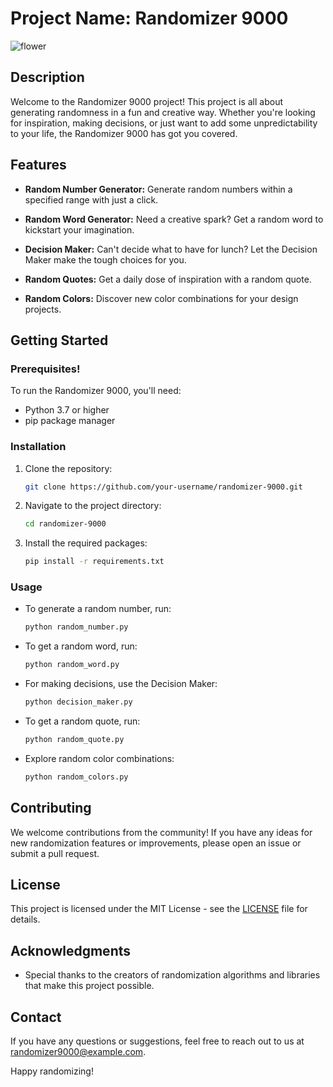 # Project Name: Randomizer 9000
![flower](https://github.com/NicoleKelsey/WebsiteREADME/assets/127091448/38ecf4b9-1313-4e70-ad46-6fb7ff0b8af5)

## Description

Welcome to the Randomizer 9000 project! This project is all about generating randomness in a fun and creative way. Whether you're looking for inspiration, making decisions, or just want to add some unpredictability to your life, the Randomizer 9000 has got you covered.

## Features

- **Random Number Generator:** Generate random numbers within a specified range with just a click.

- **Random Word Generator:** Need a creative spark? Get a random word to kickstart your imagination.

- **Decision Maker:** Can't decide what to have for lunch? Let the Decision Maker make the tough choices for you.

- **Random Quotes:** Get a daily dose of inspiration with a random quote.

- **Random Colors:** Discover new color combinations for your design projects.

## Getting Started

### Prerequisites!



To run the Randomizer 9000, you'll need:

- Python 3.7 or higher
- pip package manager

### Installation

1. Clone the repository:

   ```bash
   git clone https://github.com/your-username/randomizer-9000.git
   ```

2. Navigate to the project directory:

   ```bash
   cd randomizer-9000
   ```

3. Install the required packages:

   ```bash
   pip install -r requirements.txt
   ```

### Usage

- To generate a random number, run:

  ```bash
  python random_number.py
  ```

- To get a random word, run:

  ```bash
  python random_word.py
  ```

- For making decisions, use the Decision Maker:

  ```bash
  python decision_maker.py
  ```

- To get a random quote, run:

  ```bash
  python random_quote.py
  ```

- Explore random color combinations:

  ```bash
  python random_colors.py
  ```

## Contributing

We welcome contributions from the community! If you have any ideas for new randomization features or improvements, please open an issue or submit a pull request.

## License

This project is licensed under the MIT License - see the [LICENSE](LICENSE) file for details.

## Acknowledgments

- Special thanks to the creators of randomization algorithms and libraries that make this project possible.

## Contact

If you have any questions or suggestions, feel free to reach out to us at randomizer9000@example.com.

Happy randomizing!
